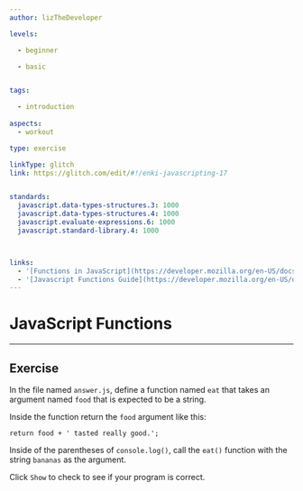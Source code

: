 ```yaml
---
author: lizTheDeveloper

levels:

  - beginner

  - basic


tags:

  - introduction
  
aspects:
  - workout

type: exercise

linkType: glitch
link: https://glitch.com/edit/#!/enki-javascripting-17


standards:
  javascript.data-types-structures.3: 1000
  javascript.data-types-structures.4: 1000
  javascript.evaluate-expressions.6: 1000
  javascript.standard-library.4: 1000



links:
  - '[Functions in JavaScript](https://developer.mozilla.org/en-US/docs/Web/JavaScript/Reference/Functions){documentation}'
  - '[Javascript Functions Guide](https://developer.mozilla.org/en-US/docs/Web/JavaScript/Guide/Functions){walkthrough}'
---
```

# JavaScript Functions
---

## Exercise
In the file named `answer.js`, define a function named `eat` that takes an argument named `food` that is expected to be a string.

Inside the function return the `food` argument like this:

    return food + ' tasted really good.';

Inside of the parentheses of `console.log()`, call the `eat()` function with the string `bananas` as the argument.

Click `Show` to check to see if your program is correct.
